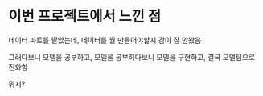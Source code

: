 
# 이번 프로젝트에서 느낀 점
데이터 파트를 맡았는데, 데이터를 뭘 만들어야할지 감이 잘 안왔음

그러다보니 모델을 공부하고, 모델을 공부하다보니 모델을 구현하고, 결국 모델팀으로 진화함

뭐지?
